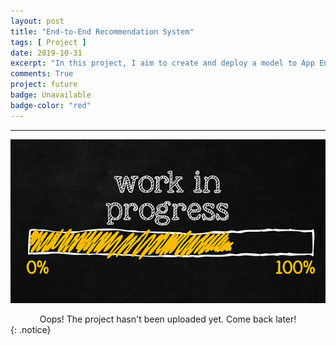 ```yaml
---
layout: post
title: "End-to-End Recommendation System"
tags: [ Project ]
date: 2019-10-31
excerpt: "In this project, I aim to create and deploy a model to App Engine for serving and create Cloud Composer and Apache Airflow environments to automatically retrain and redeploy my recommendation model with TensorFlow on GCP."
comments: True
project: future
badge: Unavailable
badge-color: "red"
---
```


---

![png](/assets/img/wip.jpg)
<center> Oops! The project hasn't been uploaded yet. Come back later! </center>
{: .notice}
